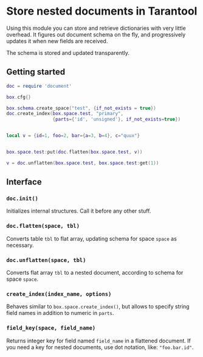 # Store nested documents in Tarantool

Using this module you can store and retrieve dictionaries with very
little overhead. It figures out document schema on the fly, and
progressively updates it when new fields are received.

The schema is stored and updated transparently.

## Getting started

```lua
doc = require 'document'

box.cfg{}

box.schema.create_space("test", {if_not_exists = true})
doc.create_index(box.space.test, "primary",
                 {parts={'id', 'unsigned'}, if_not_exists=true})


local v = {id=1, foo=2, bar={a=3, b=4}, c="quux"}


box.space.test:put(doc.flatten(box.space.test, v))

v = doc.unflatten(box.space.test, box.space.test:get(1))
```

## Interface

### `doc.init()`
Initializes internal structures. Call it before any other stuff.

### `doc.flatten(space, tbl)`
Converts table `tbl` to flat array, updating schema for space `space` as necessary.

### `doc.unflatten(space, tbl)`
Converts flat array `tbl` to a nested document, according to schema for space `space`.

### `create_index(index_name, options)`
Behaves similar to `box.space.create_index()`, but allows to specify string field names in addition to numeric in `parts`.

### `field_key(space, field_name)`
Returns integer key for field named `field_name` in a flattened document.
If you need a key for nested documents, use dot notation, like: `"foo.bar.id"`.
